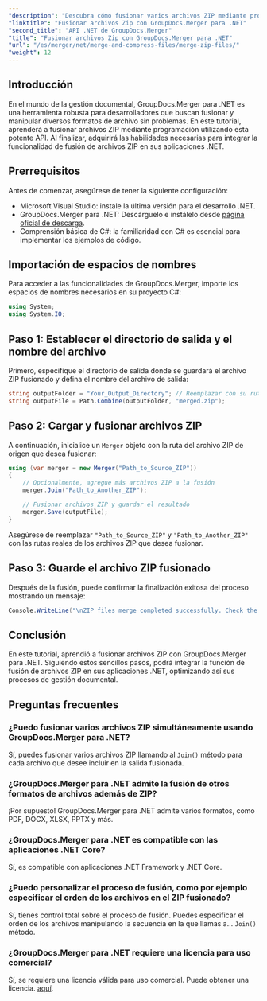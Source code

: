 ```yaml
---
"description": "Descubra cómo fusionar varios archivos ZIP mediante programación con GroupDocs.Merger para .NET. Este tutorial paso a paso cubre los requisitos previos."
"linktitle": "Fusionar archivos Zip con GroupDocs.Merger para .NET"
"second_title": "API .NET de GroupDocs.Merger"
"title": "Fusionar archivos Zip con GroupDocs.Merger para .NET"
"url": "/es/merger/net/merge-and-compress-files/merge-zip-files/"
"weight": 12
---
```


## Introducción

En el mundo de la gestión documental, GroupDocs.Merger para .NET es una herramienta robusta para desarrolladores que buscan fusionar y manipular diversos formatos de archivo sin problemas. En este tutorial, aprenderá a fusionar archivos ZIP mediante programación utilizando esta potente API. Al finalizar, adquirirá las habilidades necesarias para integrar la funcionalidad de fusión de archivos ZIP en sus aplicaciones .NET.

## Prerrequisitos

Antes de comenzar, asegúrese de tener la siguiente configuración:

- Microsoft Visual Studio: instale la última versión para el desarrollo .NET.
- GroupDocs.Merger para .NET: Descárguelo e instálelo desde [página oficial de descarga](https://releases.groupdocs.com/merger/net/).
- Comprensión básica de C#: la familiaridad con C# es esencial para implementar los ejemplos de código.

## Importación de espacios de nombres

Para acceder a las funcionalidades de GroupDocs.Merger, importe los espacios de nombres necesarios en su proyecto C#:

```csharp
using System;
using System.IO;
```

## Paso 1: Establecer el directorio de salida y el nombre del archivo

Primero, especifique el directorio de salida donde se guardará el archivo ZIP fusionado y defina el nombre del archivo de salida:

```csharp
string outputFolder = "Your_Output_Directory"; // Reemplazar con su ruta actual
string outputFile = Path.Combine(outputFolder, "merged.zip");
```

## Paso 2: Cargar y fusionar archivos ZIP

A continuación, inicialice un `Merger` objeto con la ruta del archivo ZIP de origen que desea fusionar:

```csharp
using (var merger = new Merger("Path_to_Source_ZIP"))
{
    // Opcionalmente, agregue más archivos ZIP a la fusión
    merger.Join("Path_to_Another_ZIP");

    // Fusionar archivos ZIP y guardar el resultado
    merger.Save(outputFile);
}
```

Asegúrese de reemplazar `"Path_to_Source_ZIP"` y `"Path_to_Another_ZIP"` con las rutas reales de los archivos ZIP que desea fusionar.

## Paso 3: Guarde el archivo ZIP fusionado

Después de la fusión, puede confirmar la finalización exitosa del proceso mostrando un mensaje:

```csharp
Console.WriteLine("\nZIP files merge completed successfully. Check the output in {0}", outputFolder);
```

## Conclusión

En este tutorial, aprendió a fusionar archivos ZIP con GroupDocs.Merger para .NET. Siguiendo estos sencillos pasos, podrá integrar la función de fusión de archivos ZIP en sus aplicaciones .NET, optimizando así sus procesos de gestión documental.

## Preguntas frecuentes

### ¿Puedo fusionar varios archivos ZIP simultáneamente usando GroupDocs.Merger para .NET?

Sí, puedes fusionar varios archivos ZIP llamando al `Join()` método para cada archivo que desee incluir en la salida fusionada.

### ¿GroupDocs.Merger para .NET admite la fusión de otros formatos de archivos además de ZIP?

¡Por supuesto! GroupDocs.Merger para .NET admite varios formatos, como PDF, DOCX, XLSX, PPTX y más.

### ¿GroupDocs.Merger para .NET es compatible con las aplicaciones .NET Core?

Sí, es compatible con aplicaciones .NET Framework y .NET Core.

### ¿Puedo personalizar el proceso de fusión, como por ejemplo especificar el orden de los archivos en el ZIP fusionado?

Sí, tienes control total sobre el proceso de fusión. Puedes especificar el orden de los archivos manipulando la secuencia en la que llamas a... `Join()` método.

### ¿GroupDocs.Merger para .NET requiere una licencia para uso comercial?

Sí, se requiere una licencia válida para uso comercial. Puede obtener una licencia. [aquí](https://purchase.groupdocs.com/buy).